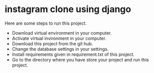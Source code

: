 # instagram clone using django
Here are some steps to run this project.
* Download virtual environment in your computer.
* Activate virtual invironment in your computer.
* Download this project from the git hub.
* Change the database settings in your settings.
* Install requirements given in requirement.txt of this project.
* Go to the directory where you have store your project and run this project. 